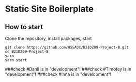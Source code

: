 # Static Site Boilerplate

## How to start

Clone the repository, install packages, start

```
git clone https://github.com/HSEADC/B21DZ09-Project-8.git
cd B21DZ09-Project-8
yarn
yarn start
```

###check #Danil is in "development"! ###check #Timofey is in "development"! ###check #Inna is in "development"!

